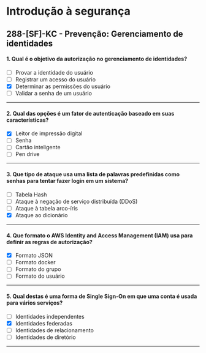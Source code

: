 # Introdução à segurança

## 288-[SF]-KC - Prevenção: Gerenciamento de identidades

#### 1. Qual é o objetivo da autorização no gerenciamento de identidades?
- [ ] Provar a identidade do usuário
- [ ] Registrar um acesso do usuário
- [x] Determinar as permissões do usuário
- [ ] Validar a senha de um usuário

***

#### 2. Qual das opções é um fator de autenticação baseado em suas características?
- [x] Leitor de impressão digital
- [ ] Senha
- [ ] Cartão inteligente
- [ ] Pen drive
 
***

#### 3. Que tipo de ataque usa uma lista de palavras predefinidas como senhas para tentar fazer login em um sistema?
- [ ] Tabela Hash
- [ ] Ataque à negação de serviço distribuída (DDoS)
- [ ] Ataque à tabela arco-íris
- [x] Ataque ao dicionário

***

#### 4. Que formato o AWS Identity and Access Management (IAM) usa para definir as regras de autorização?
- [x] Formato JSON
- [ ] Formato docker
- [ ] Formato do grupo
- [ ] Formato do usuário

***

#### 5. Qual destas é uma forma de Single Sign-On em que uma conta é usada para vários serviços?
- [ ] Identidades independentes
- [x] Identidades federadas
- [ ] Identidades de relacionamento
- [ ] Identidades de diretório

***
